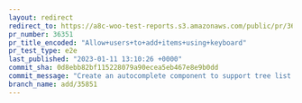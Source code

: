 ```yaml
---
layout: redirect
redirect_to: https://a8c-woo-test-reports.s3.amazonaws.com/public/pr/36351/e2e/index.html
pr_number: 36351
pr_title_encoded: "Allow+users+to+add+items+using+keyboard"
pr_test_type: e2e
last_published: "2023-01-11 13:10:26 +0000"
commit_sha: 0d8ebb82bf115228079a90ecea5eb467e8e9b0dd
commit_message: "Create an autocomplete component to support tree list item"
branch_name: add/35851
---
```


